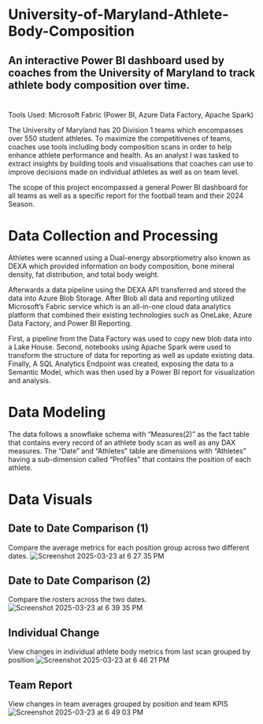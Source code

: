 # University-of-Maryland-Athlete-Body-Composition

## An interactive Power BI dashboard used by coaches from the University of Maryland to track athlete body composition over time.
#
Tools Used: Microsoft Fabric (Power BI, Azure Data Factory, Apache Spark)

The University of Maryland has 20 Division 1 teams which encompasses over 550 student athletes. To maximize the competitivenes of teams, coaches use tools including body composition scans in order to help enhance athlete performance and health. As an analyst I was tasked to extract insights by building tools and visualisations that coaches can use to improve decisions made on individual athletes as well as on team level.

The scope of this project encompassed a general Power BI dashboard for all teams as well as a specific report for the football team and their 2024 Season. 

# Data Collection and Processing

Athletes were scanned using a Dual-energy absorptiometry also known as DEXA which provided information on body composition, bone mineral density, fat distribution, and total body weight. 

Afterwards a data pipeline using the DEXA API transferred and stored the data into Azure Blob Storage. After Blob all data and reporting utilized Microsoft’s Fabric service which is an all-in-one cloud data analytics platform that combined their existing technologies such as OneLake, Azure Data Factory, and Power BI Reporting. 

First, a pipeline from the Data Factory was used to copy new blob data into a Lake House. Second, notebooks using Apache Spark were used to transform the structure of data for reporting as well as update existing data. Finally, A SQL Analytics Endpoint was created, exposing the data to a Semantic Model, which was then used by a Power BI report for visualization and analysis.

# Data Modeling
The data follows a snowflake schema with “Measures(2)” as the fact table that contains every record of an athlete body scan as well as any DAX measures. The “Date” and “Athletes” table are dimensions with “Athletes” having a sub-dimension called “Profiles" that contains the position of each athlete.

# Data Visuals

## Date to Date Comparison (1)
Compare the average metrics for each position group across two different dates.
![Screenshot 2025-03-23 at 6 27 35 PM](https://github.com/user-attachments/assets/e2c3da3b-144e-4368-b97f-619cadd736e2)

## Date to Date Comparison (2)
Compare the rosters across the two dates.
![Screenshot 2025-03-23 at 6 39 35 PM](https://github.com/user-attachments/assets/5dc393b3-f85f-4ba2-93d4-f32967c60723)


## Individual Change
View changes in individual athlete body metrics from last scan grouped by position
![Screenshot 2025-03-23 at 6 46 21 PM](https://github.com/user-attachments/assets/7b8c5575-9458-4b11-84eb-1c921e371a25)

## Team Report
View changes in team averages grouped by position and team KPIS
![Screenshot 2025-03-23 at 6 49 03 PM](https://github.com/user-attachments/assets/fe58aabd-6fb5-4991-8963-8009cd975ff6)
